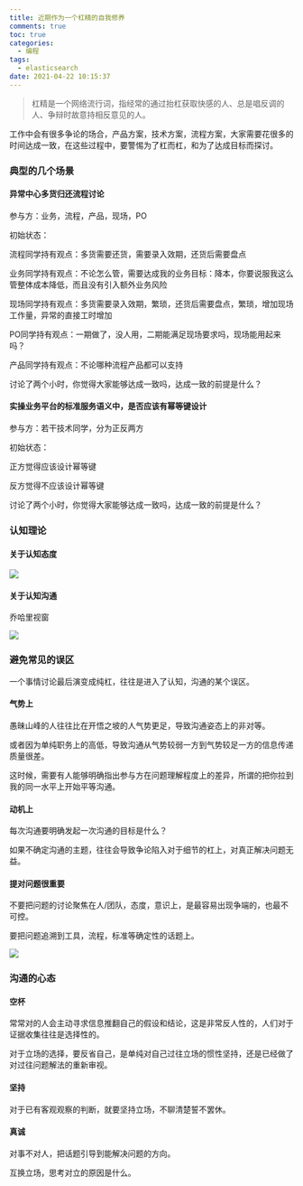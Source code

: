 ```yaml
---
title: 近期作为一个杠精的自我修养
comments: true
toc: true
categories:
  - 编程
tags:
  - elasticsearch
date: 2021-04-22 10:15:37
---
```



> 杠精是一个网络流行词，指经常的通过抬杠获取快感的人、总是唱反调的人、争辩时故意持相反意见的人。


工作中会有很多争论的场合，产品方案，技术方案，流程方案，大家需要花很多的时间达成一致，在这些过程中，要警惕为了杠而杠，和为了达成目标而探讨。

### 典型的几个场景

#### 异常中心多货归还流程讨论

参与方：业务，流程，产品，现场，PO

初始状态：

流程同学持有观点：多货需要还货，需要录入效期，还货后需要盘点

业务同学持有观点：不论怎么管，需要达成我的业务目标：降本，你要说服我这么管整体成本降低，而且没有引入额外业务风险

现场同学持有观点：多货需要录入效期，繁琐，还货后需要盘点，繁琐，增加现场工作量，异常的直接工时增加

PO同学持有观点：一期做了，没人用，二期能满足现场要求吗，现场能用起来吗？

产品同学持有观点：不论哪种流程产品都可以支持

讨论了两个小时，你觉得大家能够达成一致吗，达成一致的前提是什么？

#### 实操业务平台的标准服务语义中，是否应该有幂等键设计

参与方：若干技术同学，分为正反两方

初始状态：

正方觉得应该设计幂等键

反方觉得不应该设计幂等键

讨论了两个小时，你觉得大家能够达成一致吗，达成一致的前提是什么？

### 认知理论

#### 关于认知态度

![](https://halfbit.oss-cn-hangzhou.aliyuncs.com/202204020110390.png)

#### 关于认知沟通

乔哈里视窗

![](https://halfbit.oss-cn-hangzhou.aliyuncs.com/202204020111053.png)

### 避免常见的误区

一个事情讨论最后演变成纯杠，往往是进入了认知，沟通的某个误区。

#### 气势上

愚昧山峰的人往往比在开悟之坡的人气势更足，导致沟通姿态上的非对等。

或者因为单纯职务上的高低，导致沟通从气势较弱一方到气势较足一方的信息传递质量很差。

这时候，需要有人能够明确指出参与方在问题理解程度上的差异，所谓的把你拉到我的同一水平上开始平等沟通。

#### 动机上

每次沟通要明确发起一次沟通的目标是什么？

如果不确定沟通的主题，往往会导致争论陷入对于细节的杠上，对真正解决问题无益。

#### 提对问题很重要

不要把问题的讨论聚焦在人/团队，态度，意识上，是最容易出现争端的，也最不可控。

要把问题追溯到工具，流程，标准等确定性的话题上。

![](https://halfbit.oss-cn-hangzhou.aliyuncs.com/202204020111812.png)

### 沟通的心态

#### 空杯

常常对的人会主动寻求信息推翻自己的假设和结论，这是非常反人性的，人们对于证据收集往往是选择性的。

对于立场的选择，要反省自己，是单纯对自己过往立场的惯性坚持，还是已经做了对过往问题解法的重新审视。

#### 坚持

对于已有客观观察的判断，就要坚持立场，不聊清楚誓不罢休。

#### 真诚

对事不对人，把话题引导到能解决问题的方向。

互换立场，思考对立的原因是什么。